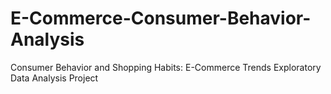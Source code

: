 # E-Commerce-Consumer-Behavior-Analysis
Consumer Behavior and Shopping Habits: E-Commerce Trends Exploratory Data Analysis Project

